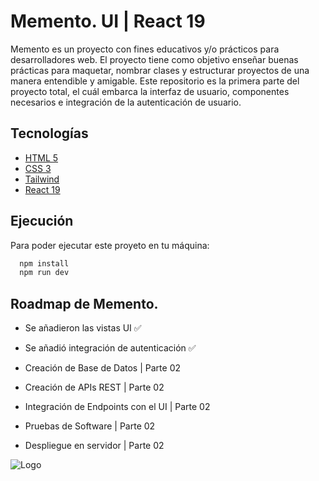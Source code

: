 
# Memento. UI | React 19

Memento es un proyecto con fines educativos y/o prácticos para desarrolladores web. El proyecto tiene como objetivo enseñar buenas prácticas para maquetar, nombrar clases y estructurar proyectos de una manera entendible y amigable. Este repositorio es la primera parte del proyecto total, el cuál embarca la interfaz de usuario, componentes necesarios e integración de la autenticación de usuario.


## Tecnologías

 - [HTML 5](https://developer.mozilla.org/es/docs/Web/HTML)
 - [CSS 3](https://developer.mozilla.org/es/docs/Learn_web_development/Core/Styling_basics)
 - [Tailwind](https://tailwindcss.com/)
 - [React 19](https://react.dev/blog/2024/12/05/react-19)


## Ejecución

Para poder ejecutar este proyeto en tu máquina:

```bash
  npm install
  npm run dev
```





## Roadmap de Memento.

- Se añadieron las vistas UI ✅

- Se añadió integración de autenticación ✅

- Creación de Base de Datos | Parte 02

- Creación de APIs REST | Parte 02

- Integración de Endpoints con el UI | Parte 02

- Pruebas de Software | Parte 02

- Despliegue en servidor | Parte 02


![Logo](https://media.licdn.com/dms/image/v2/D5616AQE1yhNpN2O6Dw/profile-displaybackgroundimage-shrink_350_1400/profile-displaybackgroundimage-shrink_350_1400/0/1727707050918?e=1740614400&v=beta&t=dcdP2m2SA9UNsyJS_fF4JoHwmKsUeuYrP7yxQe-8oaQ)

